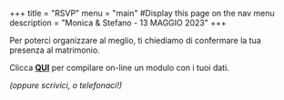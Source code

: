 +++
title = "RSVP"
menu = "main" #Display this page on the nav menu
description = "Monica & Stefano - 13 MAGGIO 2023"
+++

<p>Per poterci organizzare al meglio, ti chiediamo di confermare la tua presenza al matrimonio.</p>
<p>Clicca <b><a href="#">QUI</a></b> per compilare on-line un modulo con i tuoi dati.</p>
<p><i>(oppure scrivici, o telefonaci!)</i></p>


